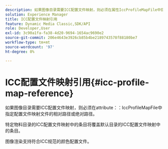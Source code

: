 ```yaml
---
description: 如果图像目录需要ICC配置文件映射，则必须在属性IccProfileMapFile中指定配置文件映射文件的相对路径或绝对路径。
solution: Experience Manager
title: ICC配置文件映射引用
feature: Dynamic Media Classic,SDK/API
role: Developer,User
exl-id: 3c90a1fa-fa38-4d20-9694-1654ac9690e2
source-git-commit: 206e4643e3926cb85b4be2189743578f88180be7
workflow-type: tm+mt
source-wordcount: '97'
ht-degree: 0%

---
```


# ICC配置文件映射引用{#icc-profile-map-reference}

如果图像目录需要ICC配置文件映射，则必须在attribute：：IccProfileMapFile中指定配置文件映射文件的相对路径或绝对路径。

特定物料目录的ICC配置文件映射中的条目将覆盖默认目录的ICC配置文件映射中的条目。

图像渲染支持符合ICC规范的颜色配置文件。
